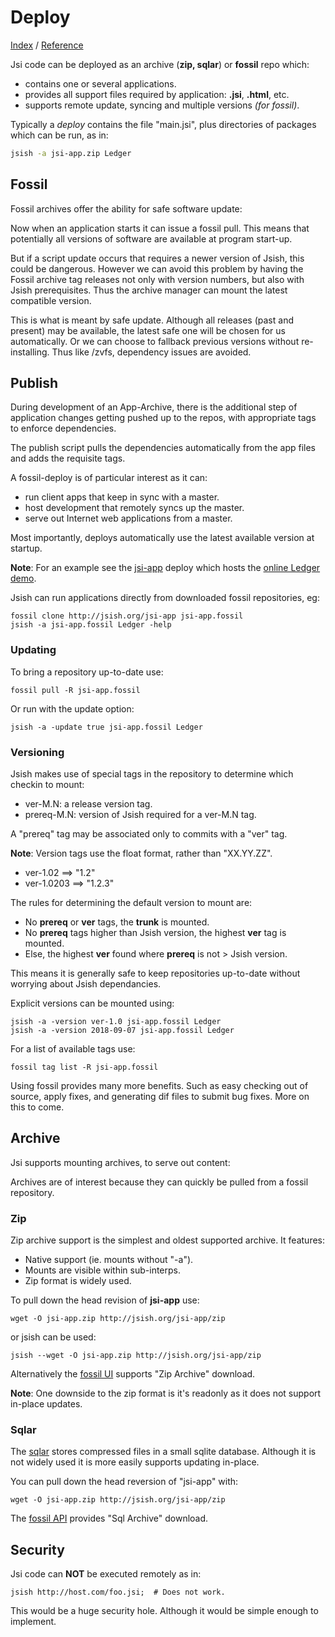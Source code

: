Deploy
======
[Index](Index.md "Jsi Documentation Index") /  [Reference](Reference.md "Generated Command Reference")

Jsi code can be deployed as an archive (<b>zip, sqlar</b>) or <b>fossil</b> repo which:

- contains one or several applications.
- provides all support files required by application: **.jsi**, **.html**, etc.
- supports remote update, syncing and multiple versions *(for fossil)*.


Typically a *deploy* contains the file "main.jsi", plus directories
of packages which can be run, as in:

``` bash
jsish -a jsi-app.zip Ledger
```

## Fossil

Fossil archives offer the ability for safe software update:

Now when an application starts it can issue a fossil pull.
This means that potentially all versions of software are available
at program start-up.

But if a script update occurs that requires a newer version of Jsish, this could be dangerous.
However we can avoid this problem by having the Fossil archive tag releases not only
with version numbers, but also with Jsish prerequisites.  Thus the archive
manager can mount the latest compatible version.

This is what is meant by safe update.  Although all releases (past and present) may be available,
the latest safe one will be chosen for us automatically.
Or we can choose to fallback previous versions without re-installing.
Thus like /zvfs, dependency issues are avoided.

## Publish

During development of an App-Archive, there is the additional step
of application changes getting pushed up to the repos, with appropriate
tags to enforce dependencies.


The publish script pulls the dependencies automatically from the
app files and adds the requisite tags.

A fossil-deploy is of particular interest as it can:

- run client apps that keep in sync with a master.
- host development that remotely syncs up the master.
- serve out Internet web applications from a master.

Most importantly, deploys automatically use the latest available
version at startup.

**Note**:
    For an example see the [jsi-app](https://jsish.org/jsi-app) deploy which
    hosts the [online Ledger demo](https://jsish.org/App10/Ledger/html/main.htmli).

Jsish can run applications directly from downloaded fossil repositories, eg:

    fossil clone http://jsish.org/jsi-app jsi-app.fossil
    jsish -a jsi-app.fossil Ledger -help

### Updating
To bring a repository up-to-date use:

    fossil pull -R jsi-app.fossil

Or run with the update option:

    jsish -a -update true jsi-app.fossil Ledger

### Versioning
Jsish makes use of special tags in the repository to determine which checkin to mount:

  *  ver-M.N: a release version tag.
  *  prereq-M.N: version of Jsish required for a ver-M.N tag.

A "prereq" tag may be associated only to commits with a "ver" tag.

**Note**:
    Version tags use the float format, rather than "XX.YY.ZZ".

  *  ver-1.02 ==> "1.2"
  *  ver-1.0203 ==> "1.2.3"

The rules for determining the default version to mount are:

  *  No **prereq** or **ver** tags, the **trunk** is mounted.
  *  No **prereq** tags higher than Jsish version, the highest **ver** tag is mounted.
  *  Else, the highest **ver** found where **prereq** is not > Jsish version.

This means it is generally safe to keep repositories up-to-date
without worrying about Jsish dependancies.

Explicit versions can be mounted using:

    jsish -a -version ver-1.0 jsi-app.fossil Ledger
    jsish -a -version 2018-09-07 jsi-app.fossil Ledger

For a list of available tags use:

    fossil tag list -R jsi-app.fossil

Using fossil provides many more benefits.  Such as easy checking out of source,
apply fixes, and generating dif files to submit bug fixes.
More on this to come.

## Archive

Jsi supports mounting archives, to serve out content:

Archives are of interest because they can quickly be pulled from a fossil repository.

### Zip
Zip archive support is the simplest and oldest supported archive.  It features:

  *  Native support (ie. mounts without "-a").
  *  Mounts are visible within sub-interps.
  *  Zip format is widely used.

To pull down the head revision of **jsi-app** use:


    wget -O jsi-app.zip http://jsish.org/jsi-app/zip

or jsish can be used:


    jsish --wget -O jsi-app.zip http://jsish.org/jsi-app/zip

Alternatively the [fossil UI](http://jsish.org/jsi-app) supports
"Zip Archive" download.

**Note**:
    One downside to the zip format is it's readonly as it does not support in-place updates.


### Sqlar
The [sqlar](https://www.sqlite.org/sqlar/doc/trunk/README) stores compressed files in a small
sqlite database.  Although it is not widely used it is more easily supports updating in-place.

You can pull down the head reversion of "jsi-app" with:

    wget -O jsi-app.zip http://jsish.org/jsi-app/zip

The [fossil API](https://jsish.org/jsi-app) provides
"Sql Archive" download.

## Security

Jsi code can **NOT** be executed remotely as in:

    jsish http://host.com/foo.jsi;  # Does not work.

This would be a huge security hole.
Although it would be simple enough to implement.
